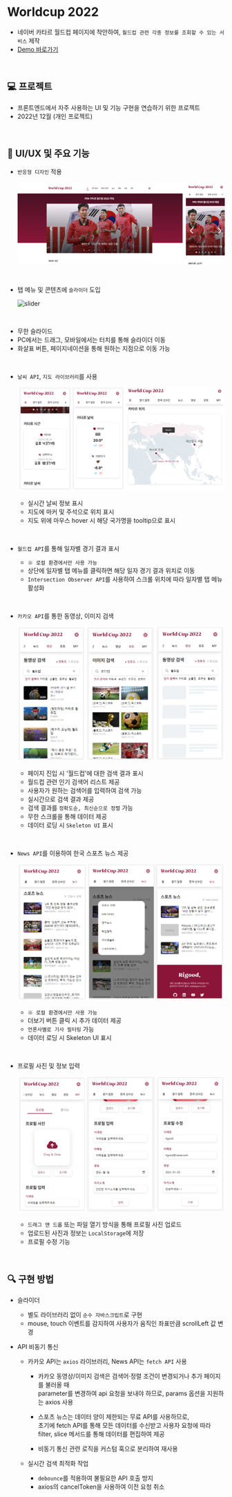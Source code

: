 # Worldcup 2022

- 네이버 카타르 월드컵 페이지에 착안하여, `월드컵 관련 각종 정보를 조회할 수 있는 서비스` 제작
- [Demo 바로가기](https://rigood.github.io/worldcup2022)

<br>

## 💻 프로젝트

- 프론트엔드에서 자주 사용하는 UI 및 기능 구현을 연습하기 위한 프로젝트
- 2022년 12월 (개인 프로젝트)

<br>

## 📌 UI/UX 및 주요 기능

- `반응형 디자인` 적용

  ![responsive](./docs/img/responsive.png)

<br>

- 탭 메뉴 및 콘텐츠에 `슬라이더` 도입

  ![slider](./docs/img/slider.gif)

<br>

- 무한 슬라이드
- PC에서는 드래그, 모바일에서는 터치를 통해 슬라이더 이동
- 화살표 버튼, 페이지네이션을 통해 원하는 지점으로 이동 가능

<br>

- `날씨 API`, `지도 라이브러리`를 사용

  ![home](./docs/img/home.png)

  - 실시간 날씨 정보 표시
  - 지도에 마커 및 주석으로 위치 표시
  - 지도 위에 마우스 hover 시 해당 국가명을 tooltip으로 표시

<br>

- `월드컵 API`를 통해 일자별 경기 결과 표시

  - `※ 로컬 환경에서만 사용 가능`
  - 상단에 일자별 탭 메뉴를 클릭하면 해당 일자 경기 결과 위치로 이동
  - `Intersection Observer API`를 사용하여 스크롤 위치에 따라 일자별 탭 메뉴 활성화

<br>

- `카카오 API`를 통한 동영상, 이미지 검색

  ![kakao](./docs/img/kakao.png)

  - 페이지 진입 시 '월드컵'에 대한 검색 결과 표시
  - 월드컵 관련 인기 검색어 리스트 제공
  - 사용자가 원하는 검색어를 입력하여 검색 가능
  - 실시간으로 검색 결과 제공
  - 검색 결과를 `정확도순, 최신순으로 정렬` 가능
  - 무한 스크롤을 통해 데이터 제공
  - 데이터 로딩 시 `Skeleton UI` 표시

<br>

- `News API`를 이용하여 한국 스포츠 뉴스 제공

  ![news](./docs/img/news.png)

  - `※ 로컬 환경에서만 사용 가능`
  - 더보기 버튼 클릭 시 추가 데이터 제공
  - `언론사별로 기사 필터링` 가능
  - 데이터 로딩 시 Skeleton UI 표시

<br>

- 프로필 사진 및 정보 입력

  ![profile](./docs/img/profile.png)

  - `드래그 앤 드롭` 또는 파일 열기 방식을 통해 프로필 사진 업로드
  - 업로드된 사진과 정보는 `LocalStorage`에 저장
  - 프로필 수정 기능

<br>

## 🔍 구현 방법

- 슬라이더

  - 별도 라이브러리 없이 `순수 자바스크립트`로 구현
  - mouse, touch 이벤트를 감지하여 사용자가 움직인 좌표만큼 scrollLeft 값 변경

- API 비동기 통신

  - 카카오 API는 `axios` 라이브러리, News API는 `fetch API` 사용

    - 카카오 동영상/이미지 검색은 검색어·정렬 조건이 변경되거나 추가 페이지를 불러올 때  
      parameter를 변경하여 api 요청을 보내야 하므로, params 옵션을 지원하는 axios 사용

    - 스포츠 뉴스는 데이터 양이 제한되는 무료 API를 사용하므로,  
      초기에 fetch API를 통해 모든 데이터를 수신받고 사용자 요청에 따라  
      filter, slice 메서드를 통해 데이터를 편집하여 제공
    - 비동기 통신 관련 로직을 커스텀 훅으로 분리하여 재사용

  - 실시간 검색 최적화 작업
    - `debounce`를 적용하여 불필요한 API 호출 방지
    - axios의 cancelToken을 사용하여 이전 요청 취소
